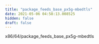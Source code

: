 ```yaml
---
title: "package_feeds_base_px5g-mbedtls"
date: 2021-05-06 04:58:13.008525
hidden: false
draft: false
---
```


x86/64/package_feeds_base_px5g-mbedtls

